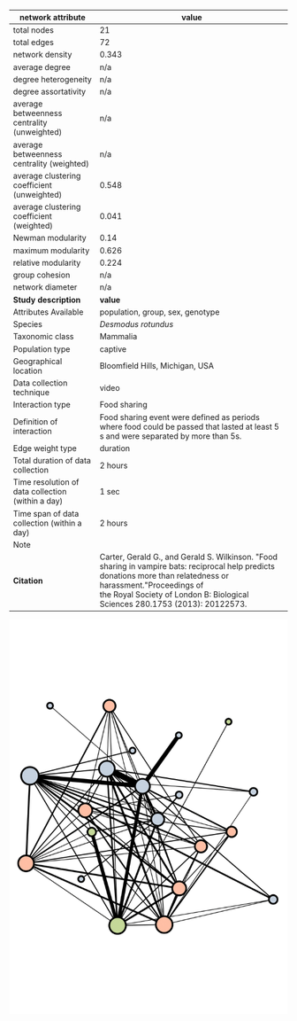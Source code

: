 network attribute|value
---|---
total nodes|21
total edges|72
network density|0.343
average degree|n/a
degree heterogeneity|n/a
degree assortativity|n/a
average betweenness centrality (unweighted)|n/a
average betweenness centrality (weighted)|n/a
average clustering coefficient (unweighted)|0.548
average clustering coefficient (weighted)|0.041
Newman modularity|0.14
maximum modularity|0.626
relative modularity|0.224
group cohesion|n/a
network diameter|n/a
**Study description**|**value**
Attributes Available|population, group, sex, genotype
Species|*Desmodus rotundus*
Taxonomic class|Mammalia
Population type|captive
Geographical location|Bloomfield Hills, Michigan, USA
Data collection technique|video
Interaction type|Food sharing
Definition of interaction|Food sharing event were defined as periods where food could be passed that lasted at least 5 s and were separated by more than 5s.
Edge weight type|duration
Total duration of data collection|2 hours
Time resolution of data collection (within a day)|1 sec
Time span of data collection (within a day)|2 hours
Note|
**Citation** | Carter, Gerald G., and Gerald S. Wilkinson. "Food <br> sharing in vampire bats: reciprocal help predicts <br> donations more than relatedness or harassment."Proceedings of <br> the Royal Society of London B: Biological <br> Sciences 280.1753 (2013): 20122573.
![NetworkImage](/Networks/Network%20Visualizations/vampirebats_carter_mouth_licking.png)
